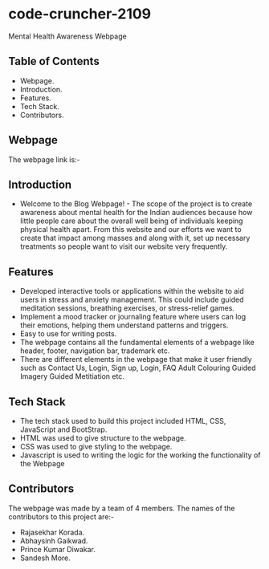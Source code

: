 # code-cruncher-2109

Mental Health Awareness Webpage

## Table of Contents

- Webpage.
- Introduction.
- Features.
- Tech Stack.
- Contributors.

## Webpage

The webpage link is:-

## Introduction

- Welcome to the Blog Webpage! - The scope of the project is to create awareness about mental health for the Indian audiences because how little people care about the overall well being of individuals keeping physical health apart. From this website and our efforts we want to create that impact among masses and along with it, set up necessary treatments so people want to visit our website very frequently.

## Features

- Developed interactive tools or applications within the website to aid users in stress and anxiety management. This could include guided meditation sessions, breathing exercises, or stress-relief games.
- Implement a mood tracker or journaling feature where users can log their emotions, helping them understand patterns and triggers.
- Easy to use for writing posts.
- The webpage contains all the fundamental elements of a webpage like header, footer, navigation bar, trademark etc.
- There are different elements in the webpage that make it user friendly such as Contact Us, Login, Sign up, Login, FAQ Adult Colouring Guided Imagery Guided Metitiation etc.

## Tech Stack

- The tech stack used to build this project included HTML, CSS, JavaScript and BootStrap.
- HTML was used to give structure to the webpage.
- CSS was used to give styling to the webpage.
- Javascript is used to writing the logic for the working the functionality of the Webpage

## Contributors

The webpage was made by a team of 4 members.
The names of the contributors to this project are:-

- Rajasekhar Korada.
- Abhaysinh Gaikwad.
- Prince Kumar Diwakar.
- Sandesh More.
